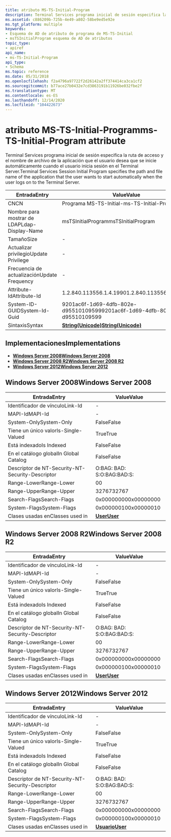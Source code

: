 ```yaml
---
title: atributo MS-TS-Initial-Program
description: Terminal Services programa inicial de sesión especifica la ruta de acceso y el nombre de archivo de la aplicación que el usuario desea que se inicie automáticamente cuando el usuario inicia sesión en el Terminal Server.
ms.assetid: c886209b-725b-4e49-a802-58be9ed5e92e
ms.tgt_platform: multiple
keywords:
- Esquema de AD de atributo de programa de MS-TS-Initial
- msTSInitialProgram esquema de AD de atributos
topic_type:
- apiref
api_name:
- ms-TS-Initial-Program
api_type:
- Schema
ms.topic: reference
ms.date: 05/31/2018
ms.openlocfilehash: f2a4796a97722f2d26142a2ff374414ca3ca1cf2
ms.sourcegitcommit: b77ace27b0432e7cd3863191b11926be032fbe2f
ms.translationtype: MT
ms.contentlocale: es-ES
ms.lasthandoff: 12/14/2020
ms.locfileid: "104422673"
---
```

# <a name="ms-ts-initial-program-attribute"></a><span data-ttu-id="1217e-105">atributo MS-TS-Initial-Program</span><span class="sxs-lookup"><span data-stu-id="1217e-105">ms-TS-Initial-Program attribute</span></span>

<span data-ttu-id="1217e-106">Terminal Services programa inicial de sesión especifica la ruta de acceso y el nombre de archivo de la aplicación que el usuario desea que se inicie automáticamente cuando el usuario inicia sesión en el Terminal Server.</span><span class="sxs-lookup"><span data-stu-id="1217e-106">Terminal Services Session Initial Program specifies the path and file name of the application that the user wants to start automatically when the user logs on to the Terminal Server.</span></span>



| <span data-ttu-id="1217e-107">Entrada</span><span class="sxs-lookup"><span data-stu-id="1217e-107">Entry</span></span> | <span data-ttu-id="1217e-108">Value</span><span class="sxs-lookup"><span data-stu-id="1217e-108">Value</span></span> |
|-------------------|---------------------------------------------|
| <span data-ttu-id="1217e-109">CN</span><span class="sxs-lookup"><span data-stu-id="1217e-109">CN</span></span>                | <span data-ttu-id="1217e-110">Programa MS-TS-Initial-</span><span class="sxs-lookup"><span data-stu-id="1217e-110">ms-TS-Initial-Program</span></span>                       |
| <span data-ttu-id="1217e-111">Nombre para mostrar de LDAP</span><span class="sxs-lookup"><span data-stu-id="1217e-111">Ldap-Display-Name</span></span> | <span data-ttu-id="1217e-112">msTSInitialProgram</span><span class="sxs-lookup"><span data-stu-id="1217e-112">msTSInitialProgram</span></span>                          |
| <span data-ttu-id="1217e-113">Tamaño</span><span class="sxs-lookup"><span data-stu-id="1217e-113">Size</span></span>              | \-                                          |
| <span data-ttu-id="1217e-114">Actualizar privilegio</span><span class="sxs-lookup"><span data-stu-id="1217e-114">Update Privilege</span></span>  | \-                                          |
| <span data-ttu-id="1217e-115">Frecuencia de actualización</span><span class="sxs-lookup"><span data-stu-id="1217e-115">Update Frequency</span></span>  | \-                                          |
| <span data-ttu-id="1217e-116">Attribute-Id</span><span class="sxs-lookup"><span data-stu-id="1217e-116">Attribute-Id</span></span>      | <span data-ttu-id="1217e-117">1.2.840.113556.1.4.1990</span><span class="sxs-lookup"><span data-stu-id="1217e-117">1.2.840.113556.1.4.1990</span></span>                     |
| <span data-ttu-id="1217e-118">System-ID-GUID</span><span class="sxs-lookup"><span data-stu-id="1217e-118">System-Id-Guid</span></span>    | <span data-ttu-id="1217e-119">9201ac6f-1d69-4dfb-802e-d95510109599</span><span class="sxs-lookup"><span data-stu-id="1217e-119">9201ac6f-1d69-4dfb-802e-d95510109599</span></span>        |
| <span data-ttu-id="1217e-120">Sintaxis</span><span class="sxs-lookup"><span data-stu-id="1217e-120">Syntax</span></span>            | [<span data-ttu-id="1217e-121">**String(Unicode)**</span><span class="sxs-lookup"><span data-stu-id="1217e-121">**String(Unicode)**</span></span>](s-string-unicode.md) |



## <a name="implementations"></a><span data-ttu-id="1217e-122">Implementaciones</span><span class="sxs-lookup"><span data-stu-id="1217e-122">Implementations</span></span>

-   [<span data-ttu-id="1217e-123">**Windows Server 2008**</span><span class="sxs-lookup"><span data-stu-id="1217e-123">**Windows Server 2008**</span></span>](#windows-server-2008)
-   [<span data-ttu-id="1217e-124">**Windows Server 2008 R2**</span><span class="sxs-lookup"><span data-stu-id="1217e-124">**Windows Server 2008 R2**</span></span>](#windows-server-2008-r2)
-   [<span data-ttu-id="1217e-125">**Windows Server 2012**</span><span class="sxs-lookup"><span data-stu-id="1217e-125">**Windows Server 2012**</span></span>](#windows-server-2012)

## <a name="windows-server-2008"></a><span data-ttu-id="1217e-126">Windows Server 2008</span><span class="sxs-lookup"><span data-stu-id="1217e-126">Windows Server 2008</span></span>



| <span data-ttu-id="1217e-127">Entrada</span><span class="sxs-lookup"><span data-stu-id="1217e-127">Entry</span></span> | <span data-ttu-id="1217e-128">Value</span><span class="sxs-lookup"><span data-stu-id="1217e-128">Value</span></span> |
|------------------------|-----------------------------------|
| <span data-ttu-id="1217e-129">Identificador de vínculo</span><span class="sxs-lookup"><span data-stu-id="1217e-129">Link-Id</span></span>                | \-                                |
| <span data-ttu-id="1217e-130">MAPI-Id</span><span class="sxs-lookup"><span data-stu-id="1217e-130">MAPI-Id</span></span>                | \-                                |
| <span data-ttu-id="1217e-131">System-Only</span><span class="sxs-lookup"><span data-stu-id="1217e-131">System-Only</span></span>            | <span data-ttu-id="1217e-132">False</span><span class="sxs-lookup"><span data-stu-id="1217e-132">False</span></span>                             |
| <span data-ttu-id="1217e-133">Tiene un único valor</span><span class="sxs-lookup"><span data-stu-id="1217e-133">Is-Single-Valued</span></span>       | <span data-ttu-id="1217e-134">True</span><span class="sxs-lookup"><span data-stu-id="1217e-134">True</span></span>                              |
| <span data-ttu-id="1217e-135">Está indexado</span><span class="sxs-lookup"><span data-stu-id="1217e-135">Is Indexed</span></span>             | <span data-ttu-id="1217e-136">False</span><span class="sxs-lookup"><span data-stu-id="1217e-136">False</span></span>                             |
| <span data-ttu-id="1217e-137">En el catálogo global</span><span class="sxs-lookup"><span data-stu-id="1217e-137">In Global Catalog</span></span>      | <span data-ttu-id="1217e-138">False</span><span class="sxs-lookup"><span data-stu-id="1217e-138">False</span></span>                             |
| <span data-ttu-id="1217e-139">Descriptor de NT-Security-</span><span class="sxs-lookup"><span data-stu-id="1217e-139">NT-Security-Descriptor</span></span> | <span data-ttu-id="1217e-140">O:BAG: BAD: S:</span><span class="sxs-lookup"><span data-stu-id="1217e-140">O:BAG:BAD:S:</span></span>                      |
| <span data-ttu-id="1217e-141">Range-Lower</span><span class="sxs-lookup"><span data-stu-id="1217e-141">Range-Lower</span></span>            | <span data-ttu-id="1217e-142">0</span><span class="sxs-lookup"><span data-stu-id="1217e-142">0</span></span>                                 |
| <span data-ttu-id="1217e-143">Range-Upper</span><span class="sxs-lookup"><span data-stu-id="1217e-143">Range-Upper</span></span>            | <span data-ttu-id="1217e-144">32767</span><span class="sxs-lookup"><span data-stu-id="1217e-144">32767</span></span>                             |
| <span data-ttu-id="1217e-145">Search-Flags</span><span class="sxs-lookup"><span data-stu-id="1217e-145">Search-Flags</span></span>           | <span data-ttu-id="1217e-146">0x00000000</span><span class="sxs-lookup"><span data-stu-id="1217e-146">0x00000000</span></span>                        |
| <span data-ttu-id="1217e-147">System-Flags</span><span class="sxs-lookup"><span data-stu-id="1217e-147">System-Flags</span></span>           | <span data-ttu-id="1217e-148">0x00000010</span><span class="sxs-lookup"><span data-stu-id="1217e-148">0x00000010</span></span>                        |
| <span data-ttu-id="1217e-149">Clases usadas en</span><span class="sxs-lookup"><span data-stu-id="1217e-149">Classes used in</span></span>        | [<span data-ttu-id="1217e-150">**User**</span><span class="sxs-lookup"><span data-stu-id="1217e-150">**User**</span></span>](c-user.md)<br/> |



## <a name="windows-server-2008-r2"></a><span data-ttu-id="1217e-151">Windows Server 2008 R2</span><span class="sxs-lookup"><span data-stu-id="1217e-151">Windows Server 2008 R2</span></span>



| <span data-ttu-id="1217e-152">Entrada</span><span class="sxs-lookup"><span data-stu-id="1217e-152">Entry</span></span> | <span data-ttu-id="1217e-153">Value</span><span class="sxs-lookup"><span data-stu-id="1217e-153">Value</span></span> |
|------------------------|-----------------------------------|
| <span data-ttu-id="1217e-154">Identificador de vínculo</span><span class="sxs-lookup"><span data-stu-id="1217e-154">Link-Id</span></span>                | \-                                |
| <span data-ttu-id="1217e-155">MAPI-Id</span><span class="sxs-lookup"><span data-stu-id="1217e-155">MAPI-Id</span></span>                | \-                                |
| <span data-ttu-id="1217e-156">System-Only</span><span class="sxs-lookup"><span data-stu-id="1217e-156">System-Only</span></span>            | <span data-ttu-id="1217e-157">False</span><span class="sxs-lookup"><span data-stu-id="1217e-157">False</span></span>                             |
| <span data-ttu-id="1217e-158">Tiene un único valor</span><span class="sxs-lookup"><span data-stu-id="1217e-158">Is-Single-Valued</span></span>       | <span data-ttu-id="1217e-159">True</span><span class="sxs-lookup"><span data-stu-id="1217e-159">True</span></span>                              |
| <span data-ttu-id="1217e-160">Está indexado</span><span class="sxs-lookup"><span data-stu-id="1217e-160">Is Indexed</span></span>             | <span data-ttu-id="1217e-161">False</span><span class="sxs-lookup"><span data-stu-id="1217e-161">False</span></span>                             |
| <span data-ttu-id="1217e-162">En el catálogo global</span><span class="sxs-lookup"><span data-stu-id="1217e-162">In Global Catalog</span></span>      | <span data-ttu-id="1217e-163">False</span><span class="sxs-lookup"><span data-stu-id="1217e-163">False</span></span>                             |
| <span data-ttu-id="1217e-164">Descriptor de NT-Security-</span><span class="sxs-lookup"><span data-stu-id="1217e-164">NT-Security-Descriptor</span></span> | <span data-ttu-id="1217e-165">O:BAG: BAD: S:</span><span class="sxs-lookup"><span data-stu-id="1217e-165">O:BAG:BAD:S:</span></span>                      |
| <span data-ttu-id="1217e-166">Range-Lower</span><span class="sxs-lookup"><span data-stu-id="1217e-166">Range-Lower</span></span>            | <span data-ttu-id="1217e-167">0</span><span class="sxs-lookup"><span data-stu-id="1217e-167">0</span></span>                                 |
| <span data-ttu-id="1217e-168">Range-Upper</span><span class="sxs-lookup"><span data-stu-id="1217e-168">Range-Upper</span></span>            | <span data-ttu-id="1217e-169">32767</span><span class="sxs-lookup"><span data-stu-id="1217e-169">32767</span></span>                             |
| <span data-ttu-id="1217e-170">Search-Flags</span><span class="sxs-lookup"><span data-stu-id="1217e-170">Search-Flags</span></span>           | <span data-ttu-id="1217e-171">0x00000000</span><span class="sxs-lookup"><span data-stu-id="1217e-171">0x00000000</span></span>                        |
| <span data-ttu-id="1217e-172">System-Flags</span><span class="sxs-lookup"><span data-stu-id="1217e-172">System-Flags</span></span>           | <span data-ttu-id="1217e-173">0x00000010</span><span class="sxs-lookup"><span data-stu-id="1217e-173">0x00000010</span></span>                        |
| <span data-ttu-id="1217e-174">Clases usadas en</span><span class="sxs-lookup"><span data-stu-id="1217e-174">Classes used in</span></span>        | [<span data-ttu-id="1217e-175">**User**</span><span class="sxs-lookup"><span data-stu-id="1217e-175">**User**</span></span>](c-user.md)<br/> |



## <a name="windows-server-2012"></a><span data-ttu-id="1217e-176">Windows Server 2012</span><span class="sxs-lookup"><span data-stu-id="1217e-176">Windows Server 2012</span></span>



| <span data-ttu-id="1217e-177">Entrada</span><span class="sxs-lookup"><span data-stu-id="1217e-177">Entry</span></span> | <span data-ttu-id="1217e-178">Value</span><span class="sxs-lookup"><span data-stu-id="1217e-178">Value</span></span> |
|------------------------|-----------------------------------|
| <span data-ttu-id="1217e-179">Identificador de vínculo</span><span class="sxs-lookup"><span data-stu-id="1217e-179">Link-Id</span></span>                | \-                                |
| <span data-ttu-id="1217e-180">MAPI-Id</span><span class="sxs-lookup"><span data-stu-id="1217e-180">MAPI-Id</span></span>                | \-                                |
| <span data-ttu-id="1217e-181">System-Only</span><span class="sxs-lookup"><span data-stu-id="1217e-181">System-Only</span></span>            | <span data-ttu-id="1217e-182">False</span><span class="sxs-lookup"><span data-stu-id="1217e-182">False</span></span>                             |
| <span data-ttu-id="1217e-183">Tiene un único valor</span><span class="sxs-lookup"><span data-stu-id="1217e-183">Is-Single-Valued</span></span>       | <span data-ttu-id="1217e-184">True</span><span class="sxs-lookup"><span data-stu-id="1217e-184">True</span></span>                              |
| <span data-ttu-id="1217e-185">Está indexado</span><span class="sxs-lookup"><span data-stu-id="1217e-185">Is Indexed</span></span>             | <span data-ttu-id="1217e-186">False</span><span class="sxs-lookup"><span data-stu-id="1217e-186">False</span></span>                             |
| <span data-ttu-id="1217e-187">En el catálogo global</span><span class="sxs-lookup"><span data-stu-id="1217e-187">In Global Catalog</span></span>      | <span data-ttu-id="1217e-188">False</span><span class="sxs-lookup"><span data-stu-id="1217e-188">False</span></span>                             |
| <span data-ttu-id="1217e-189">Descriptor de NT-Security-</span><span class="sxs-lookup"><span data-stu-id="1217e-189">NT-Security-Descriptor</span></span> | <span data-ttu-id="1217e-190">O:BAG: BAD: S:</span><span class="sxs-lookup"><span data-stu-id="1217e-190">O:BAG:BAD:S:</span></span>                      |
| <span data-ttu-id="1217e-191">Range-Lower</span><span class="sxs-lookup"><span data-stu-id="1217e-191">Range-Lower</span></span>            | <span data-ttu-id="1217e-192">0</span><span class="sxs-lookup"><span data-stu-id="1217e-192">0</span></span>                                 |
| <span data-ttu-id="1217e-193">Range-Upper</span><span class="sxs-lookup"><span data-stu-id="1217e-193">Range-Upper</span></span>            | <span data-ttu-id="1217e-194">32767</span><span class="sxs-lookup"><span data-stu-id="1217e-194">32767</span></span>                             |
| <span data-ttu-id="1217e-195">Search-Flags</span><span class="sxs-lookup"><span data-stu-id="1217e-195">Search-Flags</span></span>           | <span data-ttu-id="1217e-196">0x00000000</span><span class="sxs-lookup"><span data-stu-id="1217e-196">0x00000000</span></span>                        |
| <span data-ttu-id="1217e-197">System-Flags</span><span class="sxs-lookup"><span data-stu-id="1217e-197">System-Flags</span></span>           | <span data-ttu-id="1217e-198">0x00000010</span><span class="sxs-lookup"><span data-stu-id="1217e-198">0x00000010</span></span>                        |
| <span data-ttu-id="1217e-199">Clases usadas en</span><span class="sxs-lookup"><span data-stu-id="1217e-199">Classes used in</span></span>        | [<span data-ttu-id="1217e-200">**Usuario**</span><span class="sxs-lookup"><span data-stu-id="1217e-200">**User**</span></span>](c-user.md)<br/> |



 

 





